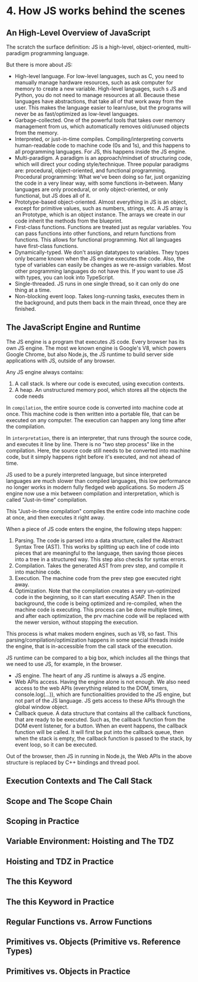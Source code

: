 # 4. How JS works behind the scenes
## An High-Level Overview of JavaScript
The scratch the surface definition: JS is a high-level, object-oriented, multi-paradigm programming language. 

But there is more about JS:
- High-level language. For low-level languages, such as C, you need to manually manage hardware resources, such as ask computer for memory to create a new variable. High-level languages, such s JS and Python, you do not need to manage resources at all. Because these languages have abstractions, that take all of that work away from the user. This makes the language easier to learn/use, but the programs will never be as fast/optimized as low-level languages. 
- Garbage-collected. One of the powerful tools that takes over memory management from us, which automatically removes old/unused objects from the memory. 
- Interpreted, or just-in-time compiles. Compiling/interpreting converts human-readable code to machine code (0s and 1s), and this happens to all programming languages. For JS, this happens inside the JS engine. 
- Multi-paradigm. A paradigm is an approach/mindset of structuring code, which will direct your coding style/technique. Three popular paradigms are: procedural, object-oriented, and functional programming. Procedural programming: What we've been doing so far, just organizing the code in a very linear way, with some functions in-between. Many languages are only procedural, or only object-oriented, or only functional, but JS does all of it. 
- Prototype-based object-oriented. Almost everything in JS is an object, except for primitive values, such as numbers, strings, etc. A JS array is an Prototype, which is an object instance. The arrays we create in our code inherit the methods from the blueprint. 
- First-class functions. Functions are treated just as regular variables. You can pass functions into other functions, and return functions from functions. This allows for functional programming. Not all languages have first-class functions. 
- Dynamically-typed. We don't assign datatypes to variables. They types only became known when the JS engine executes the code. Also, the type of variables can easily be changes as we re-assign variables. Most other programming languages do not have this. If you want to use JS with types, you can look into TypeScript. 
- Single-threaded. JS runs in one single thread, so it can only do one thing at a time. 
- Non-blocking event loop. Takes long-running tasks, executes them in the background, and puts them back in the main thread, once they are finished. 

## The JavaScript Engine and Runtime
The JS engine is a program that executes JS code. Every browser has its own JS engine. The most we known engine is Google's V8, which powers Google Chrome, but also Node.js, the JS runtime to build server side applications with JS, outside of any browser. 

Any JS engine always contains:
1. A call stack. Is where our code is executed, using execution contexts. 
2. A heap. An unstructured memory pool, which stores all the objects the code needs

In `compilation`, the entire source code is converted into machine code at once. This machine code is then written into a portable file, that can be executed on any computer. The execution can happen any long time after the compilation. 

In `interpretation`, there is an interpreter, that runs through the source code, and executes it line by line. There is no "two step process" like in the compilation. Here, the source code still needs to be converted into machine code, but it simply happens right before it's executed, and not ahead of time. 

JS used to be a purely interpreted language, but since interpreted languages are much slower than compiled languages, this low performance no longer works in modern fully fledged web applications. So modern JS engine now use a mix between compilation and interpretation, which is called "Just-in-time" compilation. 

This "Just-in-time compilation" compiles the entire code into machine code at once, and then executes it right away. 

When a piece of JS code enters the engine, the following steps happen:
1. Parsing. The code is parsed into a data structure, called the Abstract Syntax Tree (AST). This works by splitting up each line of code into pieces that are meaningful to the language, then saving those pieces into a tree in a structured way. This step also checks for syntax errors. 
2. Compilation. Takes the generated AST from prev step, and compile it into machine code. 
3. Execution. The machine code from the prev step goe executed right away. 
4. Optimization. Note that the compilation creates a very un-optimized code in the beginning, so it can start executing ASAP. Then in the background, the code is being optimized and re-compiled, when the machine code is executing. This process can be done multiple times, and after each optimization, the prv machine code will be replaced with the newer version, without stopping the execution. 

This process is what makes modern engines, such as V8, so fast. This parsing/compilation/optimization happens in some special threads inside the engine, that is in-accessible from the call stack of the execution. 

JS runtime can be compared to a big box, which includes all the things that we need to use JS, for example, in the browser. 
- JS engine. The heart of any JS runtime is always a JS engine. 
- Web APIs access. Having the engine alone is not enough. We also need access to the web APIs (everything related to the DOM, timers, console.log(...)), which are functionalities provided to the JS engine, but not part of the JS language. JS gets access to these APIs through the global window object. 
- Callback queue. A data structure that contains all the callback functions, that are ready to be executed. Such as, the callback function from the DOM event listener, for a button. When an event happens, the callback function will be called. It will first be put into the callback queue, then when the stack is empty, the callback function is passed to the stack, by event loop, so it can be executed. 

Out of the browser, then JS in running in Node.js, the Web APIs in the above structure is replaced by C++ bindings and thread pool. 

## Execution Contexts and The Call Stack

## Scope and The Scope Chain

## Scoping in Practice

## Variable Environment: Hoisting and The TDZ

## Hoisting and TDZ in Practice

## The this Keyword

## The this Keyword in Practice

## Regular Functions vs. Arrow Functions

## Primitives vs. Objects (Primitive vs. Reference Types)

## Primitives vs. Objects in Practice







































